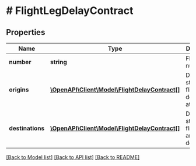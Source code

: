 # # FlightLegDelayContract

## Properties

Name | Type | Description | Notes
------------ | ------------- | ------------- | -------------
**number** | **string** | Flight number |
**origins** | [**\OpenAPI\Client\Model\FlightDelayContract[]**](FlightDelayContract.md) | Delay statistics of flight on departure at origins | [optional]
**destinations** | [**\OpenAPI\Client\Model\FlightDelayContract[]**](FlightDelayContract.md) | Delay statistics of flight on arrival at destinations | [optional]

[[Back to Model list]](../../README.md#models) [[Back to API list]](../../README.md#endpoints) [[Back to README]](../../README.md)
